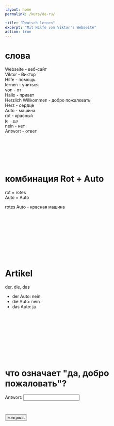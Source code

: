 ```yaml
---
layout: home
permalink: /kurs/de-ru/

title: "Deutsch lernen"
excerpt: "Mit Hilfe von Viktor's Webseite"
action: true
---
```


<script>
	function button1() {
    		alert("Antwort: Ja, herzlich Willkommen")
    }
</script>

# слова

Webseite - веб-сайт\
Viktor - Виктор\
Hilfe - помощь\
lernen - учиться\
von - от\
Hallo - привет\
Herzlich Willkommen - добро пожаловать\
Herz - сердце\
Auto - машина\
rot - красный\
ja - да\
nein - нет\
Antwort - ответ

&nbsp;

&nbsp;

&nbsp;

# комбинация Rot + Auto

rot = rotes\
Auto = Auto

rotes Auto - красная машина 

&nbsp;

&nbsp;

&nbsp;

&nbsp;

&nbsp;

# Artikel

der, die, das

- der Auto: nein
- die Auto: nein
- das Auto: ja

&nbsp;

&nbsp;

&nbsp;

&nbsp;

&nbsp;

# что означает "да, добро пожаловать"?
Antwort: <input type="text" id="Feld" value="" />

&nbsp;

<input type="button" value="контроль" onclick="button1();"/> 
